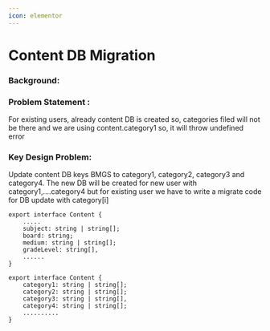 ```yaml
---
icon: elementor
---
```


# Content DB Migration

### Background: <a href="#contentdbmigration-background" id="contentdbmigration-background"></a>

### **Problem Statement :** <a href="#contentdbmigration-problemstatement" id="contentdbmigration-problemstatement"></a>

For existing users, already content DB is created so, categories filed will not be there and we are using content.category1 so, it will throw undefined error

### **Key Design Problem:** <a href="#contentdbmigration-keydesignproblem" id="contentdbmigration-keydesignproblem"></a>

Update content DB keys BMGS to category1, category2, category3 and category4. The new DB will be created for new user with category1,….category4 but for existing user we have to write a migrate code for DB update with category\[i]

```
export interface Content {
    .....
    subject: string | string[];
    board: string;
    medium: string | string[];
    gradeLevel: string[],
    ......
}
```

```
export interface Content {
    category1: string | string[];
    category2: string | string[];
    category3: string | string[],
    category4: string | string[];
    ..........
}
```
